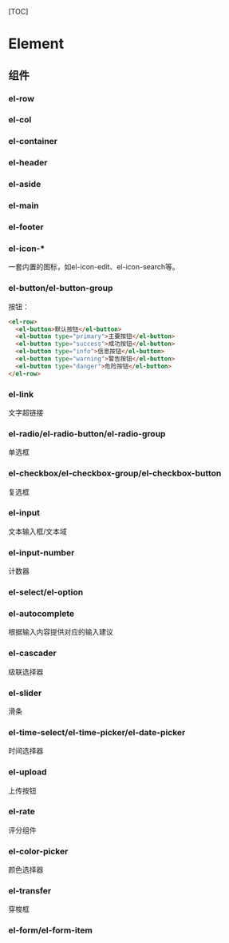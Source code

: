 [TOC]

# Element

## 组件

### el-row

### el-col

### el-container

### el-header

### el-aside

### el-main

### el-footer

### el-icon-*

一套内置的图标，如el-icon-edit、el-icon-search等。

### el-button/el-button-group

按钮：

```html
<el-row>
  <el-button>默认按钮</el-button>
  <el-button type="primary">主要按钮</el-button>
  <el-button type="success">成功按钮</el-button>
  <el-button type="info">信息按钮</el-button>
  <el-button type="warning">警告按钮</el-button>
  <el-button type="danger">危险按钮</el-button>
</el-row>
```



### el-link

文字超链接



### el-radio/el-radio-button/el-radio-group

单选框



### el-checkbox/el-checkbox-group/el-checkbox-button

复选框



### el-input

文本输入框/文本域

### el-input-number

计数器

### el-select/el-option



### el-autocomplete

根据输入内容提供对应的输入建议



### el-cascader

级联选择器



### el-slider

滑条

### el-time-select/el-time-picker/el-date-picker

时间选择器

### el-upload

上传按钮

### el-rate

评分组件



### el-color-picker

颜色选择器



### el-transfer

穿梭框



### el-form/el-form-item











